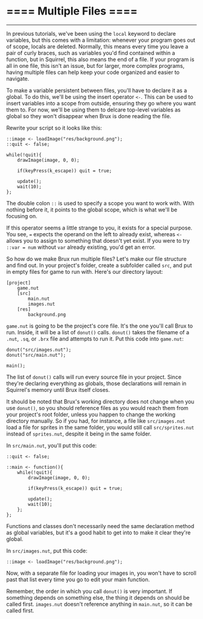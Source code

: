 # **==== Multiple Files ====**

----

In previous tutorials, we've been using the `local` keyword to declare variables, but this comes with a limitation: whenever your program goes out of scope, locals are deleted. Normally, this means every time you leave a pair of curly braces, such as variables you'd find contained within a function, but in Squirrel, this also means the end of a file. If your program is all in one file, this isn't an issue, but for larger, more complex programs, having multiple files can help keep your code organized and easier to navigate.

To make a variable persistent between files, you'll have to declare it as a global. To do this, we'll be using the insert operator `<-`. This can be used to insert variables into a scope from outside, ensuring they go where you want them to. For now, we'll be using them to delcare top-level variables as global so they won't disappear when Brux is done reading the file.

Rewrite your script so it looks like this:

```
::image <- loadImage("res/background.png");
::quit <- false;

while(!quit){
	drawImage(image, 0, 0);

	if(keyPress(k_escape)) quit = true;

	update();
	wait(10);
};
```

The double colon `::` is used to specify a scope you want to work with. With nothing before it, it points to the global scope, which is what we'll be focusing on.

If this operator seems a little strange to you, it exists for a special purpose. You see, `=` expects the operand on the left to already exist, whereas `<-` allows you to assign to something that doesn't yet exist. If you were to try `::var = num` without `var` already existing, you'd get an error.

So how do we make Brux run multiple files? Let's make our file structure and find out. In your project's folder, create a subfolder called `src`, and put in empty files for game to run with. Here's our directory layout:

```
[project]
	game.nut
	[src]
		main.nut
		images.nut
	[res]
		background.png
```

`game.nut` is going to be the project's core file. It's the one you'll call Brux to run. Inside, it will be a list of `donut()` calls. `donut()` takes the filename of a `.nut`, `.sq`, or `.brx` file and attempts to run it. Put this code into `game.nut`:

```
donut("src/images.nut");
donut("src/main.nut");

main();
```

The list of `donut()` calls will run every source file in your project. Since they're declaring everything as globals, those declarations will remain in Squirrel's memory until Brux itself closes.

It should be noted that Brux's working directory does not change when you use `donut()`, so you should reference files as you would reach them from your project's root folder, unless you happen to change the working directory manually. So if you had, for instance, a file like `src/images.nut` load a file for sprites in the same folder, you would still call `src/sprites.nut` instead of `sprites.nut`, despite it being in the same folder.

In `src/main.nut`, you'll put this code:

```
::quit <- false;

::main <- function(){
	while(!quit){
		drawImage(image, 0, 0);

		if(keyPress(k_escape)) quit = true;

		update();
		wait(10);
	};
};
```

Functions and classes don't necessarily need the same declaration method as global variables, but it's a good habit to get into to make it clear they're global.

In `src/images.nut`, put this code:

```
::image <- loadImage("res/background.png");
```

Now, with a separate file for loading your images in, you won't have to scroll past that list every time you go to edit your main function.

Remember, the order in which you call `donut()` is very important. If something depends on something else, the thing it depends on should be called first. `images.nut` doesn't reference anything in `main.nut`, so it can be called first.
